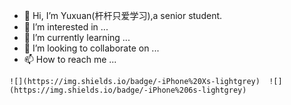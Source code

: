 - 👋 Hi, I’m Yuxuan(杆杆只爱学习),a senior student.
- 👀 I’m interested in ...
- 🌱 I’m currently learning ...
- 💞️ I’m looking to collaborate on ...
- 📫 How to reach me ...



```
![](https://img.shields.io/badge/-iPhone%20Xs-lightgrey)  ![](https://img.shields.io/badge/-iPhone%206s-lightgrey)
```



<!---
Fu-Yuxuan-hub/Fu-Yuxuan-hub is a ✨ special ✨ repository because its `README.md` (this file) appears on your GitHub profile.
You can click the Preview link to take a look at your changes.
--->
